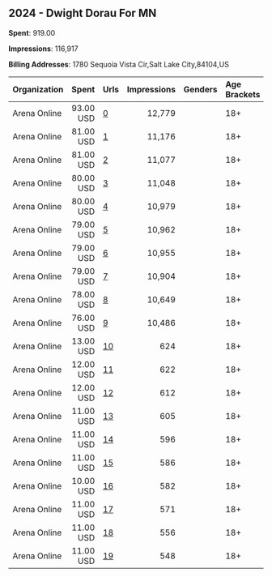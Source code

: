 ## 2024 - Dwight Dorau For MN 
**Spent**: 919.00

**Impressions**: 116,917

**Billing Addresses**: 1780 Sequoia Vista Cir,Salt Lake City,84104,US

|Organization|Spent|Urls|Impressions|Genders|Age Brackets|Country Codes|
|:---|---:|:---|---:|:---|:---|:---|
|Arena Online|93.00 USD|[0](https://www.snap.com/political-ads/asset/f402c4f15e9b7282445e05312fd889458165f7ad11fc132cfbb68fad13ba37e2?mediaType=png)|12,779||18+|united states|
|Arena Online|81.00 USD|[1](https://www.snap.com/political-ads/asset/e61c3b75185160b1e717a70db0458f85df5962a572ca47a2dc04b89bd1195974?mediaType=png)|11,176||18+|united states|
|Arena Online|81.00 USD|[2](https://www.snap.com/political-ads/asset/5eb7e2e5d8b5d9aadc84634d56d77762506bce8b079860f4939895ded3c424eb?mediaType=mp4)|11,077||18+|united states|
|Arena Online|80.00 USD|[3](https://www.snap.com/political-ads/asset/81673c2b9603f4fd8828cea823f1e10c212956f6004f4e361425225ab914ad43?mediaType=mp4)|11,048||18+|united states|
|Arena Online|80.00 USD|[4](https://www.snap.com/political-ads/asset/7ec830bdd259170f95cc312066d38ecf85b63014c0f50b42128e18fd23de32cb?mediaType=png)|10,979||18+|united states|
|Arena Online|79.00 USD|[5](https://www.snap.com/political-ads/asset/468447fa9b63e353f33d8aff497f44d8fba4ad8283f73264207178cbd08189ad?mediaType=mp4)|10,962||18+|united states|
|Arena Online|79.00 USD|[6](https://www.snap.com/political-ads/asset/5c41b941ba634091dbba97d515be44568443fba9f05efb0490e9d55a90b419e2?mediaType=png)|10,955||18+|united states|
|Arena Online|79.00 USD|[7](https://www.snap.com/political-ads/asset/7312ef9f93ed5496beca238d20c9b9bb472bf44332b9bce7fd9c839e04191856?mediaType=png)|10,904||18+|united states|
|Arena Online|78.00 USD|[8](https://www.snap.com/political-ads/asset/a80b9e92763fe817f3944eb1f901d1401cab0df5992ab24cfeab2aad3a9fd195?mediaType=mp4)|10,649||18+|united states|
|Arena Online|76.00 USD|[9](https://www.snap.com/political-ads/asset/a80b9e92763fe817f3944eb1f901d1401cab0df5992ab24cfeab2aad3a9fd195?mediaType=mp4)|10,486||18+|united states|
|Arena Online|13.00 USD|[10](https://www.snap.com/political-ads/asset/81673c2b9603f4fd8828cea823f1e10c212956f6004f4e361425225ab914ad43?mediaType=mp4)|624||18+|united states|
|Arena Online|12.00 USD|[11](https://www.snap.com/political-ads/asset/f402c4f15e9b7282445e05312fd889458165f7ad11fc132cfbb68fad13ba37e2?mediaType=png)|622||18+|united states|
|Arena Online|12.00 USD|[12](https://www.snap.com/political-ads/asset/5eb7e2e5d8b5d9aadc84634d56d77762506bce8b079860f4939895ded3c424eb?mediaType=mp4)|612||18+|united states|
|Arena Online|11.00 USD|[13](https://www.snap.com/political-ads/asset/5c41b941ba634091dbba97d515be44568443fba9f05efb0490e9d55a90b419e2?mediaType=png)|605||18+|united states|
|Arena Online|11.00 USD|[14](https://www.snap.com/political-ads/asset/e61c3b75185160b1e717a70db0458f85df5962a572ca47a2dc04b89bd1195974?mediaType=png)|596||18+|united states|
|Arena Online|11.00 USD|[15](https://www.snap.com/political-ads/asset/7312ef9f93ed5496beca238d20c9b9bb472bf44332b9bce7fd9c839e04191856?mediaType=png)|586||18+|united states|
|Arena Online|10.00 USD|[16](https://www.snap.com/political-ads/asset/468447fa9b63e353f33d8aff497f44d8fba4ad8283f73264207178cbd08189ad?mediaType=mp4)|582||18+|united states|
|Arena Online|11.00 USD|[17](https://www.snap.com/political-ads/asset/7ec830bdd259170f95cc312066d38ecf85b63014c0f50b42128e18fd23de32cb?mediaType=png)|571||18+|united states|
|Arena Online|11.00 USD|[18](https://www.snap.com/political-ads/asset/a80b9e92763fe817f3944eb1f901d1401cab0df5992ab24cfeab2aad3a9fd195?mediaType=mp4)|556||18+|united states|
|Arena Online|11.00 USD|[19](https://www.snap.com/political-ads/asset/a80b9e92763fe817f3944eb1f901d1401cab0df5992ab24cfeab2aad3a9fd195?mediaType=mp4)|548||18+|united states|
